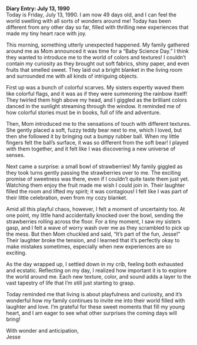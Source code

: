 
**Diary Entry: July 13, 1990**  
Today is Friday, July 13, 1990. I am now 49 days old, and I can feel the world swelling with all sorts of wonders around me! Today has been different from any other day so far, filled with thrilling new experiences that made my tiny heart race with joy.

This morning, something utterly unexpected happened. My family gathered around me as Mom announced it was time for a “Baby Science Day.” I think they wanted to introduce me to the world of colors and textures! I couldn’t contain my curiosity as they brought out soft fabrics, shiny paper, and even fruits that smelled sweet. They laid out a bright blanket in the living room and surrounded me with all kinds of intriguing objects.

First up was a bunch of colorful scarves. My sisters expertly waved them like colorful flags, and it was as if they were summoning the rainbow itself! They twirled them high above my head, and I giggled as the brilliant colors danced in the sunlight streaming through the window. It reminded me of how colorful stories must be in books, full of life and adventure.

Then, Mom introduced me to the sensations of touch with different textures. She gently placed a soft, fuzzy teddy bear next to me, which I loved, but then she followed it by bringing out a bumpy rubber ball. When my little fingers felt the ball’s surface, it was so different from the soft bear! I played with them together, and it felt like I was discovering a new universe of senses.

Next came a surprise: a small bowl of strawberries! My family giggled as they took turns gently passing the strawberries over to me. The exciting promise of sweetness was there, even if I couldn’t quite taste them just yet. Watching them enjoy the fruit made me wish I could join in. Their laughter filled the room and lifted my spirit; it was contagious! I felt like I was part of their little celebration, even from my cozy blanket.

Amid all this playful chaos, however, I felt a moment of uncertainty too. At one point, my little hand accidentally knocked over the bowl, sending the strawberries rolling across the floor. For a tiny moment, I saw my sisters gasp, and I felt a wave of worry wash over me as they scrambled to pick up the mess. But then Mom chuckled and said, “It’s part of the fun, Jesse!” Their laughter broke the tension, and I learned that it’s perfectly okay to make mistakes sometimes, especially when new experiences are so exciting.

As the day wrapped up, I settled down in my crib, feeling both exhausted and ecstatic. Reflecting on my day, I realized how important it is to explore the world around me. Each new texture, color, and sound adds a layer to the vast tapestry of life that I’m still just starting to grasp. 

Today reminded me that living is about playfulness and curiosity, and it’s wonderful how my family continues to invite me into their world filled with laughter and love. I’m grateful for these sweet moments that fill my young heart, and I am eager to see what other surprises the coming days will bring!

With wonder and anticipation,  
Jesse
